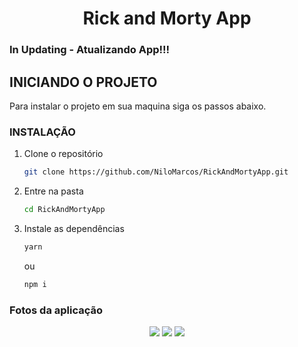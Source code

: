   <h1 align="center">Rick and Morty App</h1>

<!-- Getting Started -->

### In Updating - Atualizando App!!!

## INICIANDO O PROJETO

Para instalar o projeto em sua maquina siga os passos abaixo.

### INSTALAÇÃO

1. Clone o repositório

   ```sh
   git clone https://github.com/NiloMarcos/RickAndMortyApp.git
   ```

2. Entre na pasta

   ```sh
   cd RickAndMortyApp
   ```

3. Instale as dependências

   ```sh
   yarn
   ```

   ou

   ```sh
   npm i

### Fotos da aplicação

<div align="center">
   <img src="src/assets/Print 1.png">
   <img src="src/assets/Print 2.png">
   <img src="src/assets/Print 3.png">
</div>
